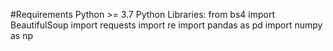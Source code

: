 #Requirements
Python >= 3.7
Python Libraries: 
from bs4 import BeautifulSoup
import requests
import re
import pandas as pd
import numpy as np
